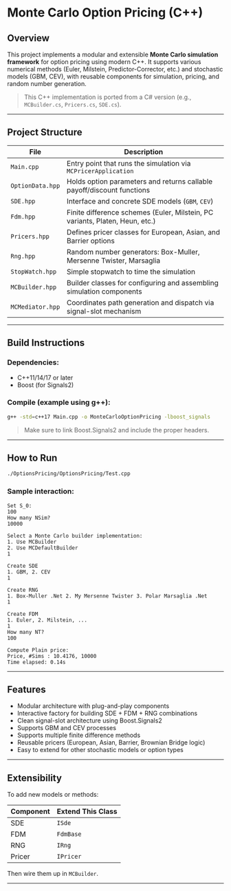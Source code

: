 # Monte Carlo Option Pricing (C++)

## Overview

This project implements a modular and extensible **Monte Carlo simulation framework** for option pricing using modern C++. It supports various numerical methods (Euler, Milstein, Predictor-Corrector, etc.) and stochastic models (GBM, CEV), with reusable components for simulation, pricing, and random number generation.

>  This C++ implementation is ported from a C# version (e.g., `MCBuilder.cs`, `Pricers.cs`, `SDE.cs`).

---

## Project Structure

| File                | Description |
|---------------------|-------------|
| `Main.cpp`          | Entry point that runs the simulation via `MCPricerApplication` |
| `OptionData.hpp`    | Holds option parameters and returns callable payoff/discount functions |
| `SDE.hpp`           | Interface and concrete SDE models (`GBM`, `CEV`) |
| `Fdm.hpp`           | Finite difference schemes (Euler, Milstein, PC variants, Platen, Heun, etc.) |
| `Pricers.hpp`       | Defines pricer classes for European, Asian, and Barrier options |
| `Rng.hpp`           | Random number generators: Box-Muller, Mersenne Twister, Marsaglia |
| `StopWatch.hpp`     | Simple stopwatch to time the simulation |
| `MCBuilder.hpp`     | Builder classes for configuring and assembling simulation components |
| `MCMediator.hpp`    | Coordinates path generation and dispatch via signal-slot mechanism |

---

## Build Instructions

### Dependencies:
- C++11/14/17 or later
- Boost (for Signals2)

### Compile (example using g++):

```bash
g++ -std=c++17 Main.cpp -o MonteCarloOptionPricing -lboost_signals
```

> Make sure to link Boost.Signals2 and include the proper headers.

---

## How to Run

```bash
./OptionsPricing/OptionsPricing/Test.cpp
```

### Sample interaction:

```
Set S_0:
100
How many NSim?
10000

Select a Monte Carlo builder implementation:
1. Use MCBuilder
2. Use MCDefaultBuilder
1

Create SDE
1. GBM, 2. CEV
1

Create RNG
1. Box-Muller .Net 2. My Mersenne Twister 3. Polar Marsaglia .Net
1

Create FDM
1. Euler, 2. Milstein, ...
1
How many NT?
100

Compute Plain price:
Price, #Sims : 10.4176, 10000
Time elapsed: 0.14s
```

---

## Features

- Modular architecture with plug-and-play components
- Interactive factory for building SDE + FDM + RNG combinations
- Clean signal-slot architecture using Boost.Signals2
- Supports GBM and CEV processes
- Supports multiple finite difference methods
- Reusable pricers (European, Asian, Barrier, Brownian Bridge logic)
- Easy to extend for other stochastic models or option types

---

## Extensibility

To add new models or methods:

| Component | Extend This Class      |
|----------|------------------------|
| SDE      | `ISde`                 |
| FDM      | `FdmBase`              |
| RNG      | `IRng`                 |
| Pricer   | `IPricer`              |

Then wire them up in `MCBuilder`.

---


